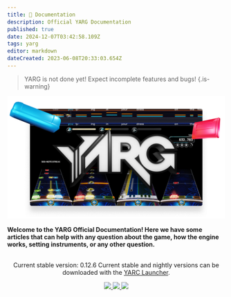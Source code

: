 ```yaml
---
title: 📖 Documentation
description: Official YARG Documentation
published: true
date: 2024-12-07T03:42:58.109Z
tags: yarg
editor: markdown
dateCreated: 2023-06-08T20:33:03.654Z
---
```


> YARG is not done yet! Expect incomplete features and bugs!
{.is-warning}

![home_yarg_preview.png](/home_yarg_preview.png)

**Welcome to the YARG Official Documentation! Here we have some articles that can help with any question about the game, how the engine works, setting instruments, or any other question.**

<center>

<br>Current stable version: 0.12.6
Current stable and nightly versions can be downloaded with the <a href="https://github.com/YARC-Official/YARC-Launcher/releases/latest">YARC Launcher</a>.

  <a href="https://twitter.com/yarggame">
	<img src="https://raw.githubusercontent.com/gauravghongde/social-icons/9d939e1c5b7ea4a24ac39c3e4631970c0aa1b920/SVG/White/Twitter_white.svg" width="40">
</a>
  
<a href="https://discord.gg/yarg">
	<img src="https://raw.githubusercontent.com/gauravghongde/social-icons/9d939e1c5b7ea4a24ac39c3e4631970c0aa1b920/SVG/White/Discord_white.svg" width="40">
</a>

<a href="https://github.com/YARC-Official/YARG">
  <img src="https://raw.githubusercontent.com/gauravghongde/social-icons/9d939e1c5b7ea4a24ac39c3e4631970c0aa1b920/SVG/White/Github_white.svg" width ="40">
</a>
  
</center>